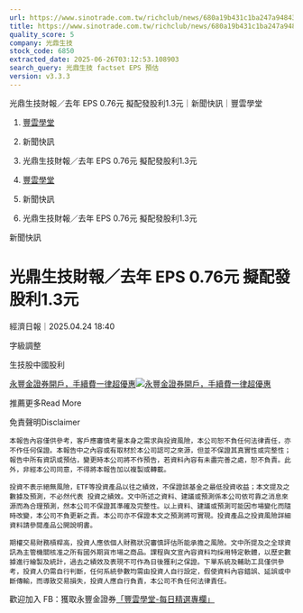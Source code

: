 ```yaml
---
url: https://www.sinotrade.com.tw/richclub/news/680a19b431c1ba247a948438
title: https://www.sinotrade.com.tw/richclub/news/680a19b431c1ba247a948438
quality_score: 5
company: 光鼎生技
stock_code: 6850
extracted_date: 2025-06-26T03:12:53.108903
search_query: 光鼎生技 factset EPS 預估
version: v3.3.3
---
```


光鼎生技財報／去年 EPS 0.76元 擬配發股利1.3元｜新聞快訊｜豐雲學堂

1. [豐雲學堂](https://www.sinotrade.com.tw/richclub)
2. 新聞快訊
3. 光鼎生技財報／去年 EPS 0.76元 擬配發股利1.3元

1. [豐雲學堂](https://www.sinotrade.com.tw/richclub)
2. 新聞快訊
3. 光鼎生技財報／去年 EPS 0.76元 擬配發股利1.3元

新聞快訊

# 光鼎生技財報／去年 EPS 0.76元 擬配發股利1.3元

經濟日報｜2025.04.24 18:40

字級調整

生技股中國股利

[永豐金證券開戶，手續費一律超優惠](https://dmp.sinotrade.com.tw/t/rfs)[![永豐金證券開戶，手續費一律超優惠](https://richclub.azureedge.net/banner/67b6f0b48ec738281060dfe7/poster.jpg)](https://dmp.sinotrade.com.tw/t/rfs)

推薦更多Read More

免責聲明Disclaimer

```
本報告內容僅供參考，客戶應審慎考量本身之需求與投資風險，本公司恕不負任何法律責任，亦不作任何保證。本報告中之內容或有取材於本公司認可之來源，但並不保證其真實性或完整性；報告中所有資訊或預估，變更時本公司將不作預告，若資料內容有未盡完善之處，恕不負責。此外，非經本公司同意，不得將本報告加以複製或轉載。
  
投資不表示絕無風險，ETF等投資產品以往之績效，不保證該基金之最低投資收益；本文提及之數據及預測，不必然代表 投資之績效。文中所述之資料、建議或預測係本公司依可靠之消息來源而為合理預測，然本公司不保證其準確及完整性。以上資料、建議或預測可能因市場變化而隨時改變，本公司不負更新之責。本公司亦不保證本文之預測將可實現。投資產品之投資風險詳細資料請參閱產品公開說明書。
    
期權交易財務槓桿高，投資人應依個人財務狀況審慎評估所能承擔之風險。文中所提及之全球資訊為主管機關核准之所有國外期貨市場之商品。課程與文宣內容資料均採用特定軟體，以歷史數據進行繪製及統計，過去之績效及表現不可作為日後獲利之保證。下單系統及輔助工具僅供參考，投資人仍需自行判斷，任何系統參數均需由投資人自行設定，假使資料內容錯誤、延誤或中斷傳輸，而導致交易損失，投資人應自行負責，本公司不負任何法律責任。
```

歡迎加入 FB：獲取永豐金證券[「豐雲學堂-每日精選專欄」](https://www.facebook.com/SinoPacSecurities/)